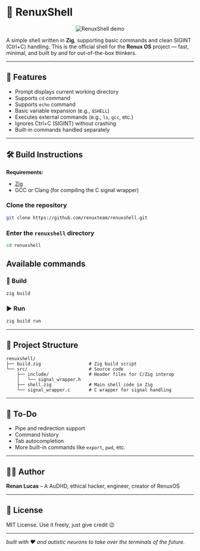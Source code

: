 # 🐚 RenuxShell

<p align="center">
  <img src="https://github.com/user-attachments/assets/242b0eb2-7db1-4b7b-a01d-4f525a5c1228" alt="RenuxShell demo">
</p>



A simple shell written in **Zig**, supporting basic commands and clean SIGINT (Ctrl+C) handling. This is the official shell for the **Renux OS** project — fast, minimal, and built by and for out-of-the-box thinkers.

---

## 🚀 Features

- Prompt displays current working directory
- Supports `cd` command
- Supports `echo` command
- Basic variable expansion (e.g., `$SHELL`)
- Executes external commands (e.g., `ls`, `gcc`, etc.)
- Ignores Ctrl+C (SIGINT) without crashing
- Built-in commands handled separately

---

## 🛠️ Build Instructions

**Requirements:**

- [Zig](https://ziglang.org/download/)
- GCC or Clang (for compiling the C signal wrapper)

### Clone the repository 
```bash
git clone https://github.com/renuxteam/renuxshell.git
```
### Enter the `renuxshell` directory
```bash
cd renuxshell
```
## Available commands
### 🔧 Build

```bash
zig build 
```

### ▶️ Run

```bash
zig build run
```

---

## 🧠 Project Structure

```
renuxshell/
├── build.zig                  # Zig build script
└── src/                       # Source code
    ├── include/               # Header files for C/Zig interop
    │   └── signal_wrapper.h
    ├── shell.zig              # Main shell code in Zig
    └── signal_wrapper.c       # C wrapper for signal handling

```

---


## 🧪 To-Do

- Pipe and redirection support
- Command history
- Tab autocompletion
- More built-in commands like `export`, `pwd`, etc.

---

## 👨‍💻 Author

**Renan Lucas** – A AuDHD, ethical hacker, engineer, creator of RenuxOS 

---

## 🧷 License

MIT License. Use it freely, just give credit 😉

---
*built with ❤️ and autistic neurons to take over the terminals of the future.*
